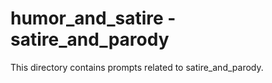 # humor_and_satire - satire_and_parody

This directory contains prompts related to satire_and_parody.